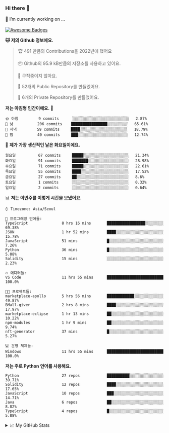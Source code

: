 ### Hi there 👋 
🔭 I’m currently working on ... </br></br>
[![Awesome Badges](https://img.shields.io/badge/Introduce-EN-green.svg)](https://github.com/tlatkdgus1/tlatkdgus1/blob/main/README.md.en)

<!--START_SECTION:waka-->
**🐱 저의 Github 정보에요.** 

> 🏆 491 만큼의 Contributions을 2022년에 했어요
 > 
> 📦 Github의 95.9 kB만큼의 저장소를 사용하고 있어요. 
 > 
> 🚫 구직중이지 않아요.
 > 
> 📜 52개의 Public Repository를 만들었어요. 
 > 
> 🔑 6개의 Private Repository를 만들었어요.  

**저는 아침형 인간이에요. 🐤** 

```text
🌞 아침         9 commits      ░░░░░░░░░░░░░░░░░░░░░░░░░   2.87% 
🌆 낮　         206 commits    ████████████████░░░░░░░░░   65.61% 
🌃 저녁         59 commits     ████░░░░░░░░░░░░░░░░░░░░░   18.79% 
🌙 밤　         40 commits     ███░░░░░░░░░░░░░░░░░░░░░░   12.74%

```
📅 **제가 가장 생산적인 날은 화요일이에요.** 

```text
월요일          67 commits     █████░░░░░░░░░░░░░░░░░░░░   21.34% 
화요일          91 commits     ███████░░░░░░░░░░░░░░░░░░   28.98% 
수요일          71 commits     █████░░░░░░░░░░░░░░░░░░░░   22.61% 
목요일          55 commits     ████░░░░░░░░░░░░░░░░░░░░░   17.52% 
금요일          27 commits     ██░░░░░░░░░░░░░░░░░░░░░░░   8.6% 
토요일          1 commits      ░░░░░░░░░░░░░░░░░░░░░░░░░   0.32% 
일요일          2 commits      ░░░░░░░░░░░░░░░░░░░░░░░░░   0.64%

```


📊 **저는 이번주를 이렇게 시간을 보냈어요.** 

```text
⌚︎ Timezone: Asia/Seoul

💬 프로그래밍 언어들: 
TypeScript               8 hrs 16 mins       █████████████████░░░░░░░░   69.38% 
JSON                     1 hr 52 mins        ████░░░░░░░░░░░░░░░░░░░░░   15.78% 
JavaScript               51 mins             █░░░░░░░░░░░░░░░░░░░░░░░░   7.26% 
Python                   36 mins             █░░░░░░░░░░░░░░░░░░░░░░░░   5.08% 
Solidity                 15 mins             ░░░░░░░░░░░░░░░░░░░░░░░░░   2.23%

🔥 에디터들: 
VS Code                  11 hrs 55 mins      █████████████████████████   100.0%

🐱‍💻 프로젝트들: 
marketplace-apollo       5 hrs 56 mins       ████████████░░░░░░░░░░░░░   49.87% 
BMall-giver              2 hrs 8 mins        ████░░░░░░░░░░░░░░░░░░░░░   17.97% 
marketplace-eclipse      1 hr 13 mins        ██░░░░░░░░░░░░░░░░░░░░░░░   10.22% 
npm-modules              1 hr 9 mins         ██░░░░░░░░░░░░░░░░░░░░░░░   9.74% 
nft-generator            37 mins             █░░░░░░░░░░░░░░░░░░░░░░░░   5.27%

💻 운영 체제들: 
Windows                  11 hrs 55 mins      █████████████████████████   100.0%

```

**저는 주로 Python 언어를 사용해요.** 

```text
Python                   27 repos            ██████████░░░░░░░░░░░░░░░   39.71% 
Solidity                 12 repos            ████░░░░░░░░░░░░░░░░░░░░░   17.65% 
JavaScript               10 repos            ███░░░░░░░░░░░░░░░░░░░░░░   14.71% 
Java                     6 repos             ██░░░░░░░░░░░░░░░░░░░░░░░   8.82% 
TypeScript               4 repos             █░░░░░░░░░░░░░░░░░░░░░░░░   5.88%

```



<!--END_SECTION:waka-->

<details>
<summary>📈 My GitHub Stats</summary>
<p align="center"> <img src="https://github-readme-stats.vercel.app/api?username=tlatkdgus1&show_icons=true" alt="tlatkdgus1" />
</details>
